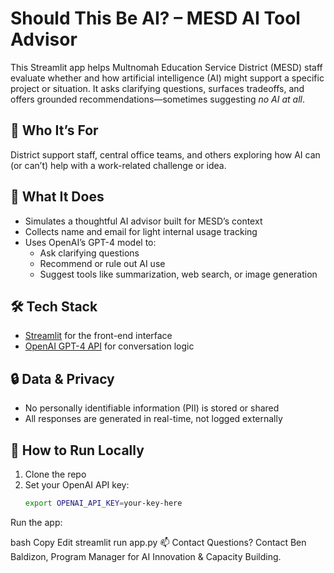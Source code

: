 # Should This Be AI? – MESD AI Tool Advisor

This Streamlit app helps Multnomah Education Service District (MESD) staff evaluate whether and how artificial intelligence (AI) might support a specific project or situation. It asks clarifying questions, surfaces tradeoffs, and offers grounded recommendations—sometimes suggesting *no AI at all*.

## 👥 Who It’s For
District support staff, central office teams, and others exploring how AI can (or can’t) help with a work-related challenge or idea.

## 🤖 What It Does
- Simulates a thoughtful AI advisor built for MESD’s context
- Collects name and email for light internal usage tracking
- Uses OpenAI’s GPT-4 model to:
  - Ask clarifying questions
  - Recommend or rule out AI use
  - Suggest tools like summarization, web search, or image generation

## 🛠️ Tech Stack
- [Streamlit](https://streamlit.io/) for the front-end interface
- [OpenAI GPT-4 API](https://platform.openai.com/docs/models/gpt-4) for conversation logic

## 🔒 Data & Privacy
- No personally identifiable information (PII) is stored or shared
- All responses are generated in real-time, not logged externally

## 🚀 How to Run Locally
1. Clone the repo
2. Set your OpenAI API key:
   ```bash
   export OPENAI_API_KEY=your-key-here
Run the app:

bash
Copy
Edit
streamlit run app.py
📫 Contact
Questions? Contact Ben Baldizon, Program Manager for AI Innovation & Capacity Building.
